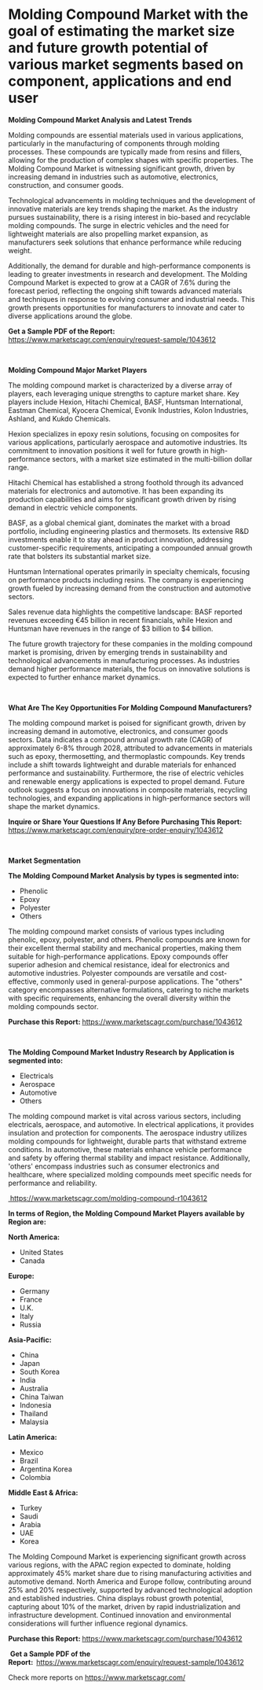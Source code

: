 <p><h1>Molding Compound Market with the goal of estimating the market size and future growth potential of various market segments based on component, applications and end user</h1></p><p><strong>Molding Compound Market Analysis and Latest Trends</strong></p>
<p><p>Molding compounds are essential materials used in various applications, particularly in the manufacturing of components through molding processes. These compounds are typically made from resins and fillers, allowing for the production of complex shapes with specific properties. The Molding Compound Market is witnessing significant growth, driven by increasing demand in industries such as automotive, electronics, construction, and consumer goods. </p><p>Technological advancements in molding techniques and the development of innovative materials are key trends shaping the market. As the industry pursues sustainability, there is a rising interest in bio-based and recyclable molding compounds. The surge in electric vehicles and the need for lightweight materials are also propelling market expansion, as manufacturers seek solutions that enhance performance while reducing weight.</p><p>Additionally, the demand for durable and high-performance components is leading to greater investments in research and development. The Molding Compound Market is expected to grow at a CAGR of 7.6% during the forecast period, reflecting the ongoing shift towards advanced materials and techniques in response to evolving consumer and industrial needs. This growth presents opportunities for manufacturers to innovate and cater to diverse applications around the globe.</p></p>
<p><strong>Get a Sample PDF of the Report:&nbsp;</strong> <a href="https://www.marketscagr.com/enquiry/request-sample/1043612?utm_campaign=3188&utm_medium=2&utm_source=Github&utm_content=ia&utm_term=02042025&utm_id=molding-compound">https://www.marketscagr.com/enquiry/request-sample/1043612</a></p>
<p>&nbsp;</p>
<p><strong>Molding Compound Major Market Players</strong></p>
<p><p>The molding compound market is characterized by a diverse array of players, each leveraging unique strengths to capture market share. Key players include Hexion, Hitachi Chemical, BASF, Huntsman International, Eastman Chemical, Kyocera Chemical, Evonik Industries, Kolon Industries, Ashland, and Kukdo Chemicals. </p><p>Hexion specializes in epoxy resin solutions, focusing on composites for various applications, particularly aerospace and automotive industries. Its commitment to innovation positions it well for future growth in high-performance sectors, with a market size estimated in the multi-billion dollar range.</p><p>Hitachi Chemical has established a strong foothold through its advanced materials for electronics and automotive. It has been expanding its production capabilities and aims for significant growth driven by rising demand in electric vehicle components. </p><p>BASF, as a global chemical giant, dominates the market with a broad portfolio, including engineering plastics and thermosets. Its extensive R&D investments enable it to stay ahead in product innovation, addressing customer-specific requirements, anticipating a compounded annual growth rate that bolsters its substantial market size.</p><p>Huntsman International operates primarily in specialty chemicals, focusing on performance products including resins. The company is experiencing growth fueled by increasing demand from the construction and automotive sectors.</p><p>Sales revenue data highlights the competitive landscape: BASF reported revenues exceeding €45 billion in recent financials, while Hexion and Huntsman have revenues in the range of $3 billion to $4 billion. </p><p>The future growth trajectory for these companies in the molding compound market is promising, driven by emerging trends in sustainability and technological advancements in manufacturing processes. As industries demand higher performance materials, the focus on innovative solutions is expected to further enhance market dynamics.</p></p>
<p>&nbsp;</p>
<p><strong>What Are The Key Opportunities For Molding Compound Manufacturers?</strong></p>
<p><p>The molding compound market is poised for significant growth, driven by increasing demand in automotive, electronics, and consumer goods sectors. Data indicates a compound annual growth rate (CAGR) of approximately 6-8% through 2028, attributed to advancements in materials such as epoxy, thermosetting, and thermoplastic compounds. Key trends include a shift towards lightweight and durable materials for enhanced performance and sustainability. Furthermore, the rise of electric vehicles and renewable energy applications is expected to propel demand. Future outlook suggests a focus on innovations in composite materials, recycling technologies, and expanding applications in high-performance sectors will shape the market dynamics.</p></p>
<p><strong>Inquire or Share Your Questions If Any Before Purchasing This Report:</strong> <a href="https://www.marketscagr.com/enquiry/pre-order-enquiry/1043612?utm_campaign=3188&utm_medium=2&utm_source=Github&utm_content=ia&utm_term=02042025&utm_id=molding-compound">https://www.marketscagr.com/enquiry/pre-order-enquiry/1043612</a></p>
<p>&nbsp;</p>
<p><strong>Market Segmentation</strong></p>
<p><strong>The Molding Compound Market Analysis by types is segmented into:</strong></p>
<p><ul><li>Phenolic</li><li>Epoxy</li><li>Polyester</li><li>Others</li></ul></p>
<p><p>The molding compound market consists of various types including phenolic, epoxy, polyester, and others. Phenolic compounds are known for their excellent thermal stability and mechanical properties, making them suitable for high-performance applications. Epoxy compounds offer superior adhesion and chemical resistance, ideal for electronics and automotive industries. Polyester compounds are versatile and cost-effective, commonly used in general-purpose applications. The "others" category encompasses alternative formulations, catering to niche markets with specific requirements, enhancing the overall diversity within the molding compounds sector.</p></p>
<p><strong>Purchase this Report:&nbsp;</strong><a href="https://www.marketscagr.com/purchase/1043612?utm_campaign=3188&utm_medium=2&utm_source=Github&utm_content=ia&utm_term=02042025&utm_id=molding-compound">https://www.marketscagr.com/purchase/1043612</a></p>
<p>&nbsp;</p>
<p><strong>The Molding Compound Market Industry Research by Application is segmented into:</strong></p>
<p><ul><li>Electricals</li><li>Aerospace</li><li>Automotive</li><li>Others</li></ul></p>
<p><p>The molding compound market is vital across various sectors, including electricals, aerospace, and automotive. In electrical applications, it provides insulation and protection for components. The aerospace industry utilizes molding compounds for lightweight, durable parts that withstand extreme conditions. In automotive, these materials enhance vehicle performance and safety by offering thermal stability and impact resistance. Additionally, 'others' encompass industries such as consumer electronics and healthcare, where specialized molding compounds meet specific needs for performance and reliability.</p></p>
<p><a href="https://www.marketscagr.com/molding-compound-r1043612?utm_campaign=3188&utm_medium=2&utm_source=Github&utm_content=ia&utm_term=02042025&utm_id=molding-compound">&nbsp;https://www.marketscagr.com/molding-compound-r1043612</a></p>
<p><strong>In terms of Region, the Molding Compound Market Players available by Region are:</strong></p>
<p>
    <p> <strong> North America: </strong>
        <ul>
            <li>United States</li>
            <li>Canada</li>
        </ul>
        </p> 
    <p> <strong> Europe: </strong>
        <ul>
            <li>Germany</li>
            <li>France</li>
            <li>U.K.</li>
            <li>Italy</li>
            <li>Russia</li>
        </ul>
        </p> 
    <p> <strong> Asia-Pacific: </strong>
        <ul>
            <li>China</li>
            <li>Japan</li>
            <li>South Korea</li>
            <li>India</li>
            <li>Australia</li>
            <li>China Taiwan</li>
            <li>Indonesia</li>
            <li>Thailand</li>
            <li>Malaysia</li>
        </ul>
        </p> 
    <p> <strong> Latin America: </strong>
        <ul>
            <li>Mexico</li>
            <li>Brazil</li>
            <li>Argentina Korea</li>
            <li>Colombia</li>
        </ul>
        </p> 
    <p> <strong> Middle East & Africa: </strong>
        <ul>
            <li>Turkey</li>
            <li>Saudi</li>
            <li>Arabia</li>
            <li>UAE</li>
            <li>Korea</li>
        </ul>
    </p>
    </p>
<p><p>The Molding Compound Market is experiencing significant growth across various regions, with the APAC region expected to dominate, holding approximately 45% market share due to rising manufacturing activities and automotive demand. North America and Europe follow, contributing around 25% and 20% respectively, supported by advanced technological adoption and established industries. China displays robust growth potential, capturing about 10% of the market, driven by rapid industrialization and infrastructure development. Continued innovation and environmental considerations will further influence regional dynamics.</p></p>
<p><strong>Purchase this Report: </strong><a href="https://www.marketscagr.com/purchase/1043612?utm_campaign=3188&utm_medium=2&utm_source=Github&utm_content=ia&utm_term=02042025&utm_id=molding-compound">https://www.marketscagr.com/purchase/1043612</a></p>
<p>&nbsp;<strong>Get a Sample PDF of the Report:&nbsp;&nbsp;</strong><a href="https://www.marketscagr.com/enquiry/request-sample/1043612?utm_campaign=3188&utm_medium=2&utm_source=Github&utm_content=ia&utm_term=02042025&utm_id=molding-compound">https://www.marketscagr.com/enquiry/request-sample/1043612</a></p>
<p><strong></strong></p>
<p>Check more reports on <a href="https://www.marketscagr.com/?utm_campaign=3188&utm_medium=2&utm_source=Github&utm_content=ia&utm_term=02042025&utm_id=molding-compound">https://www.marketscagr.com/</a></p>